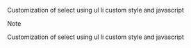 Customization of select using ul li custom style and javascript

> [!NOTE]
> Customization of select using ul li custom style and javascript
